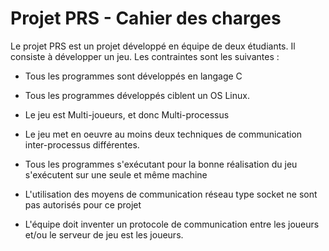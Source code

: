 # Projet PRS - Cahier des charges

Le projet PRS est un projet développé en équipe de deux étudiants. Il consiste à développer un jeu.  Les contraintes sont les suivantes :

* Tous les programmes sont développés en langage C

* Tous les programmes développés ciblent un OS Linux.

* Le jeu est Multi-joueurs, et donc Multi-processus

* Le jeu met en oeuvre au moins deux techniques de communication inter-processus différentes.

* Tous les programmes s'exécutant pour la bonne réalisation du jeu s'exécutent sur une seule et même machine

* L'utilisation des moyens de communication réseau type socket ne sont pas autorisés pour ce projet

* L'équipe doit inventer un protocole de communication entre les joueurs et/ou le serveur de jeu est les joueurs.